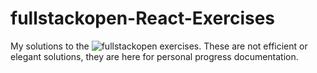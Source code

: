 # fullstackopen-React-Exercises
My solutions to the ![fullstackopen exercises](https://fullstackopen.com/en/). These are not efficient or elegant solutions, they are here for personal progress documentation.
